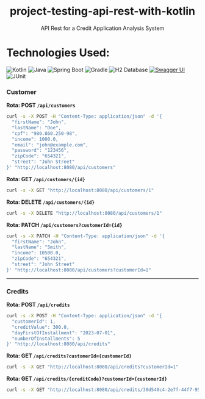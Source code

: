 <h1 align="center">project-testing-api-rest-with-kotlin</h1>
<p align="center">API Rest for a Credit Application Analysis System</p>

# Technologies Used:
![Kotlin](https://img.shields.io/badge/kotlin-%230095D5.svg?style=plastic&logo=kotlin&logoColor=white)
![Java](https://img.shields.io/badge/Java-%23ED8B00.svg?style=plastic&logo=java&logoColor=white)
![Spring Boot](https://img.shields.io/badge/Spring%20Boot-%236DB33F.svg?style=plastic&logo=spring-boot)
![Gradle](https://img.shields.io/badge/gradle-%2302303A.svg?style=plastic&logo=gradle&logoColor=white)
![H2 Database](https://img.shields.io/badge/H2%20Database-gray?style=plastic&logo=h2&logoColor=white)
[![Swagger UI](https://img.shields.io/badge/Swagger%20UI-%2385EA2D.svg?style=plastic&logo=swagger&logoColor=white)](https://link-para-o-seu-swagger-ui)
![JUnit](https://img.shields.io/badge/JUnit-%23525DCB.svg?style=plastic&logo=junit5&logoColor=white)

### Customer

**Rota: POST `/api/customers`**

```bash
curl -s -X POST -H "Content-Type: application/json" -d '{
  "firstName": "John",
  "lastName": "Doe",
  "cpf": "980.860.250-98",
  "income": 1000.0,
  "email": "john@example.com",
  "password": "123456",
  "zipCode": "654321",
  "street": "John Street"
}' "http://localhost:8080/api/customers"
```

**Rota: GET `/api/customers/{id}`**

```bash
curl -s -X GET "http://localhost:8080/api/customers/1"
```

**Rota: DELETE `/api/customers/{id}`**

```bash
curl -s -X DELETE "http://localhost:8080/api/customers/1"
```

**Rota: PATCH `/api/customers?customerId={id}`**

```bash
curl -s -X PATCH -H "Content-Type: application/json" -d '{
  "firstName": "John",
  "lastName": "Smith",
  "income": 10500.0,
  "zipCode": "654321",
  "street": "John Street"
}' "http://localhost:8080/api/customers?customerId=1"
```

---

### Credits

**Rota: POST `/api/credits`**

```bash
curl -s -X POST -H "Content-Type: application/json" -d '{
  "customerId": 1,
  "creditValue": 300.0,
  "dayFirstOfInstallment": "2023-07-01",
  "numberOfInstallments": 5
}' "http://localhost:8080/api/credits"
```

**Rota: GET `/api/credits?customerId={customerId}`**

```bash
curl -s -X GET "http://localhost:8080/api/credits?customerId=1"
```

**Rota: GET `/api/credits/{creditCode}?customerId={customerId}`**

```bash
curl -s -X GET "http://localhost:8080/api/credits/30d540c4-2e7f-44f7-95f0-0cbbc980365f?customerId=1"
```


